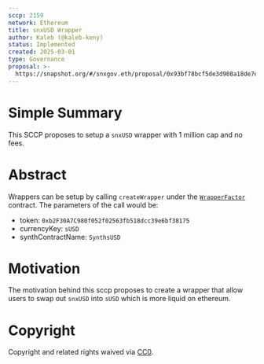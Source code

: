 ```yaml
---
sccp: 2159
network: Ethereum
title: snxUSD Wrapper
author: Kaleb (@kaleb-keny)
status: Implemented
created: 2025-03-01
type: Governance
proposal: >-
  https://snapshot.org/#/snxgov.eth/proposal/0x93bf78bcf5de3d908a18de7ee1bcd8be98a08b7acf4645f1a2555fbd4545aa41
---
```


# Simple Summary

This SCCP proposes to setup a `snxUSD` wrapper with 1 million cap and no fees.

# Abstract

Wrappers can be setup by calling `createWrapper` under the [`WrapperFactor`](https://etherscan.io/address/0x02f9bC46beD33acdB9cb002fe346734CeF8a9480#writeContract) contract. The parameters of the call would be:
- token: `0xb2F30A7C980f052f02563fb518dcc39e6bf38175`
- currencyKey: `sUSD`
- synthContractName: `SynthsUSD`

# Motivation

The motivation behind this sccp proposes to create a wrapper that allow users to swap out `snxUSD` into `sUSD` which is more liquid on ethereum. 

# Copyright

Copyright and related rights waived via [CC0](https://creativecommons.org/publicdomain/zero/1.0/).


